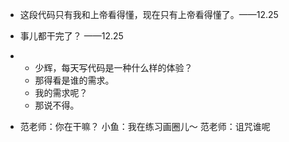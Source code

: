 - 这段代码只有我和上帝看得懂，现在只有上帝看得懂了。——12.25
- 事儿都干完了？ ——12.25
- 
  - 少辉，每天写代码是一种什么样的体验？
  - 那得看是谁的需求。
  - 我的需求呢？
  - 那说不得。

- 范老师：你在干嘛？
  小鱼：我在练习画圈儿～
  范老师：诅咒谁呢
